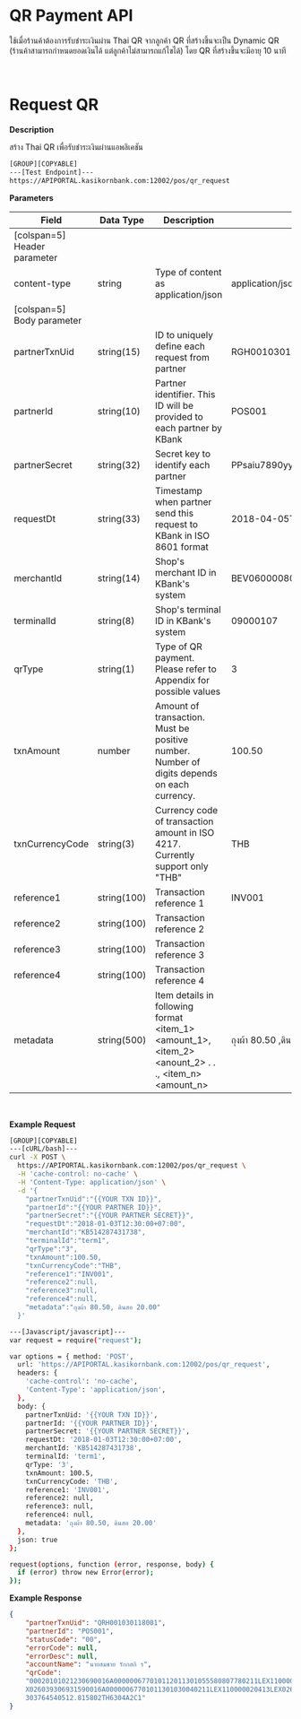 # **QR Payment API**

ใช้เมื่อร้านค้าต้องการรับชำระเงินผ่าน Thai QR จากลูกค้า QR ที่สร้างขึ้นจะเป็น Dynamic QR (ร้านค้าสามารถกำหนดยอดเงินได้ แต่ลูกค้าไม่สามารถแก้ไขได้) โดย QR ที่สร้างขึ้นจะมีอายุ 10 นาที

<br />

# Request QR

**Description**

สร้าง Thai QR เพื่อรับชำระเงินผ่านแอพลิเคชัน

```bash
[GROUP][COPYABLE]
---[Test Endpoint]---
https://APIPORTAL.kasikornbank.com:12002/pos/qr_request
```

**Parameters**

| Field                        | Data Type   | Description                                                                                          | Example                          | Mandatory |
| ---------------------------- | ----------- | ---------------------------------------------------------------------------------------------------- | -------------------------------- | :-------: |
| [colspan=5] Header parameter |
| content-type                 | string      | Type of content as application/json                                                                  | application/json                 |     Y     |
| [colspan=5] Body parameter   |
| partnerTxnUid                | string(15)  | ID to uniquely define each request from partner                                                      | RGH001030118001                  |     Y     |
| partnerId                    | string(10)  | Partner identifier. This ID will be provided to each partner by KBank                                | POS001                           |     Y     |
| partnerSecret                | string(32)  | Secret key to identify each partner                                                                  | PPsaiu7890yyatcionmsp01ooYY46789 |     Y     |
| requestDt                    | string(33)  | Timestamp when partner send this request to KBank in ISO 8601 format                                 | 2018-04-05T12:30:00+07:00        |     Y     |
| merchantId                   | string(14)  | Shop's merchant ID in KBank's system                                                                 | BEV06000080200                   |     Y     |
| terminalId                   | string(8)   | Shop's terminal ID in KBank's system                                                                 | 09000107                         |     Y     |
| qrType                       | string(1)   | Type of QR payment. Please refer to Appendix for possible values                                     | 3                                |     Y     |
| txnAmount                    | number      | Amount of transaction. Must be positive number. Number of digits depends on each currency.           | 100.50                           |     Y     |
| txnCurrencyCode              | string(3)   | Currency code of transaction amount in ISO 4217. Currently support only "THB"                        | THB                              |     Y     |
| reference1                   | string(100) | Transaction reference 1                                                                              | INV001                           |     Y     |
| reference2                   | string(100) | Transaction reference 2                                                                              |                                  |     N     |
| reference3                   | string(100) | Transaction reference 3                                                                              |                                  |     N     |
| reference4                   | string(100) | Transaction reference 4                                                                              |                                  |     N     |
| metadata                     | string(500) | Item details in following format <item_1> <amount_1>, <item_2> <anount_2> . . ., <item_n> <amount_n> | ถุงผ้า 80.50 ,ดินสอ 20.00        |     N     |

<br />

**Example Request**

```bash
[GROUP][COPYABLE]
---[cURL/bash]---
curl -X POST \
  https://APIPORTAL.kasikornbank.com:12002/pos/qr_request \
  -H 'cache-control: no-cache' \
  -H 'Content-Type: application/json' \
  -d '{
    "partnerTxnUid":"{{YOUR TXN ID}}",
    "partnerId":"{{YOUR PARTNER ID}}",
    "partnerSecret":"{{YOUR PARTNER SECRET}}",
    "requestDt":"2018-01-03T12:30:00+07:00",
    "merchantId":"KB514287431738",
    "terminalId":"term1",
    "qrType":"3",
    "txnAmount":100.50,
    "txnCurrencyCode":"THB",
    "reference1":"INV001",
    "reference2":null,
    "reference3":null,
    "reference4":null,
    "metadata":"ถุงผ้า 80.50, ดินสอ 20.00"
  }'

---[Javascript/javascript]---
var request = require("request");

var options = { method: 'POST',
  url: 'https://APIPORTAL.kasikornbank.com:12002/pos/qr_request',
  headers: {
    'cache-control': 'no-cache',
    'Content-Type': 'application/json',
  },
  body: {
    partnerTxnUid: '{{YOUR TXN ID}}',
    partnerId: '{{YOUR PARTNER ID}}',
    partnerSecret: '{{YOUR PARTNER SECRET}}',
    requestDt: '2018-01-03T12:30:00+07:00',
    merchantId: 'KB514287431738',
    terminalId: 'term1',
    qrType: '3',
    txnAmount: 100.5,
    txnCurrencyCode: 'THB',
    reference1: 'INV001',
    reference2: null,
    reference3: null,
    reference4: null,
    metadata: 'ถุงผ้า 80.50, ดินสอ 20.00'
  },
  json: true
};

request(options, function (error, response, body) {
  if (error) throw new Error(error);
});
```

**Example Response**

```json
{
    "partnerTxnUid": "QRH001030118001",
    "partnerId": "POS001",
    "statusCode": "00",
    "errorCode": null,
    "errorDesc": null,
    "accountName": "นายสมชาย รักกสกิ ร",
    "qrCode":
    "00020101021230690016A000000677010112011301055580807780211LEX110000020313LE
    X026039306931590016A00000067701011301030040211LEX110000020413LEX02603930695
    303764540512.815802TH6304A2C1"
}
```
